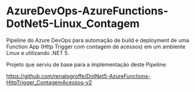 # AzureDevOps-AzureFunctions-DotNet5-Linux_Contagem
Pipeline do Azure DevOps para automação de build e deployment de uma Function App (Http Trigger com contagem de acessos) em um ambiente Linux e utilizando .NET 5.

Projeto que serviu de base para a implementação deste Pipeline:

https://github.com/renatogroffe/DotNet5-AzureFunctions-HttpTrigger_ContagemAcessos-v2

